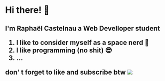 <h1>Hi there! 👋</h1><h2>I'm Raphaël Castelnau a Web Develloper student


1. I like to consider myself as a space nerd  :rocket: 
2. I like programming (no shit)  :sunglasses:
3. ...

don' t forget to like and subscribe btw
<a href="https://twitter.com/skyfeyd">
<img src="C:\laragon\www\skyfeyd"> 
</a>
